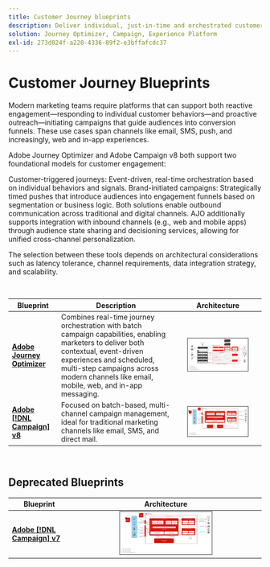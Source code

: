 ```yaml
---
title: Customer Journey blueprints
description: Deliver individual, just-in-time and orchestrated customer experiences across screens.
solution: Journey Optimizer, Campaign, Experience Platform
exl-id: 273d024f-a220-4336-89f2-e3bffafcdc37
---
```

# Customer Journey Blueprints

Modern marketing teams require platforms that can support both reactive engagement—responding to individual customer behaviors—and proactive outreach—initiating campaigns that guide audiences into conversion funnels. These use cases span channels like email, SMS, push, and increasingly, web and in-app experiences.

Adobe Journey Optimizer and Adobe Campaign v8 both support two foundational models for customer engagement:

Customer-triggered journeys: Event-driven, real-time orchestration based on individual behaviors and signals.
Brand-initiated campaigns: Strategically timed pushes that introduce audiences into engagement funnels based on segmentation or business logic.
Both solutions enable outbound communication across traditional and digital channels. AJO additionally supports integration with inbound channels (e.g., web and mobile apps) through audience state sharing and decisioning services, allowing for unified cross-channel personalization.

The selection between these tools depends on architectural considerations such as latency tolerance, channel requirements, data integration strategy, and scalability.

<br>

| Blueprint | Description | Architecture |
|---|---|:---:|
| **[Adobe Journey Optimizer](journey-optimizer.md)** | Combines real-time journey orchestration with batch campaign capabilities, enabling marketers to deliver both contextual, event-driven experiences and scheduled, multi-step campaigns across modern channels like email, mobile, web, and in-app messaging. | <img src="journey-optimizer/images/ajo-architecture.svg" alt="Reference architecture for Journey Optimizer Blueprint" style="width:75%; border:1px solid #4a4a4a" class="modal-image" /> |
| **[Adobe [!DNL Campaign] v8](campaign-v8.md)** | Focused on batch-based, multi-channel campaign management, ideal for traditional marketing channels like email, SMS, and direct mail. | <img src="campaign-v8/images/campaign-v8-architecture.svg" alt="Reference architecture for Campaign v8 Blueprint" style="width:75%; border:1px solid #4a4a4a" class="modal-image" /> |

<br>

## Deprecated Blueprints
| Blueprint | Architecture |
|---|:---:|
| **[Adobe [!DNL Campaign] v7](campaign-v7/campaign-v7.md)** | <img src="campaign-v7/images/campaign-v7-architecture.svg" alt="Reference architecture for Campaign v7 Blueprint" style="width:50%; border:1px solid #4a4a4a" class="modal-image" /> |
